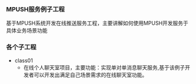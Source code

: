 ### MPUSH服务例子工程
基于MPUSH系统开发在线推送服务工程，主要讲解如何使用MPUSH开发服务于具体业务场景功能

### 各个子工程
- class01
  - 在线个人聊天室项目，主要功能：实现单对单消息聊天服务,基于该例子开发者可以开发出满足自己场景需求的在线聊天室功能。
